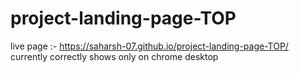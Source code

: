 # project-landing-page-TOP
live page :- https://saharsh-07.github.io/project-landing-page-TOP/
currently correctly shows only on chrome desktop 
